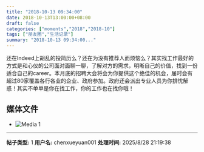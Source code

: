 ```yaml
---
title: "2018-10-13 09:34:00"
date: 2018-10-13T13:00:00+08:00
draft: false
categories: ["moments","2018","2018-10"]
tags: ["朋友圈","生活记录"]
summary: "2018-10-13 09:34:00..."
---
```


还在Indeed上胡乱的投简历么？还在为没有推荐人而烦恼么？其实找工作最好的方式是和心仪的公司面对面聊一聊，了解对方的需求，明晰自己的价值，找到一份适合自己的career。本月底的招聘大会将会为你提供这个绝佳的机会，届时会有超过80家覆盖各行各业的企业、政府参加。政府还会派出专业人员为你排忧解惑！其实不单单是你在找工作，你的工作也在找你哦！

## 媒体文件

- ![Media 1](/Moments/photos/2018-10-13/201810130934000.jpg)

---

**帖子类型:** 1
**用户名:** chenxueyuan001
**处理时间:** 2025/8/28 21:19:38